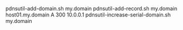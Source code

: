 pdnsutil-add-domain.sh my.domain
pdnsutil-add-record.sh my.domain host01.my.domain A 300 10.0.0.1
pdnsutil-increase-serial-domain.sh my.domain
